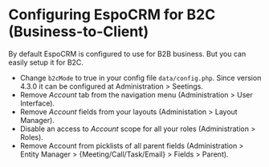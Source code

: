 # Configuring EspoCRM for B2C (Business-to-Client)

By default EspoCRM is configured to use for B2B business. But you can easily setup it for B2C.

* Change `b2cMode` to true in your config file `data/config.php`. Since version 4.3.0 it can be configured at Administration > Seetings.
* Remove *Account* tab from the navigation menu (Administration > User Interface).
* Remove *Account* fields from your layouts (Administation > Layout Manager).
* Disable an access to *Account* scope for all your roles (Administration > Roles).
* Remove Account from picklists of all parent fields (Administration > Entity Manager > {Meeting/Call/Task/Email} > Fields > Parent).
